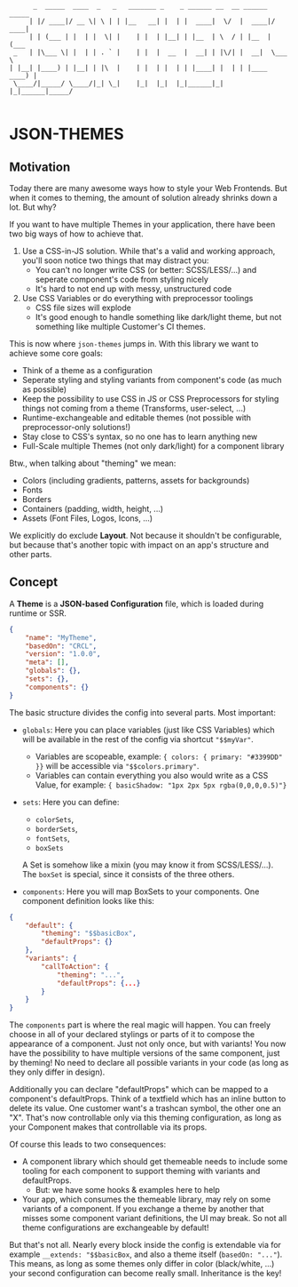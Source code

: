 ```
      _  _____  ____  _   _   _______ _    _ ______ __  __ ______  _____ 
     | |/ ____|/ __ \| \ | | |__   __| |  | |  ____|  \/  |  ____|/ ____|
     | | (___ | |  | |  \| |    | |  | |__| | |__  | \  / | |__  | (___  
 _   | |\___ \| |  | | . ` |    | |  |  __  |  __| | |\/| |  __|  \___ \ 
| |__| |____) | |__| | |\  |    | |  | |  | | |____| |  | | |____ ____) |
 \____/|_____/ \____/|_| \_|    |_|  |_|  |_|______|_|  |_|______|_____/ 
                                                                         
```

# JSON-THEMES
 
## Motivation

Today there are many awesome ways how to style your Web Frontends. But when it comes to theming, the amount of solution already shrinks down a lot. But why?

If you want to have multiple Themes in your application, there have been two big ways of how to achieve that.

1. Use a CSS-in-JS solution. While that's a valid and working approach, you'll soon notice two things that may distract you:
   - You can't no longer write CSS (or better: SCSS/LESS/...) and seperate component's code from styling nicely
   - It's hard to not end up with messy, unstructured code
1. Use CSS Variables or do everything with preprocessor toolings
   - CSS file sizes will explode
   - It's good enough to handle something like dark/light theme, but not something like multiple Customer's CI themes.

This is now where `json-themes` jumps in. With this library we want to achieve some core goals:

- Think of a theme as a configuration
- Seperate styling and styling variants from component's code (as much as possible)
- Keep the possibility to use CSS in JS or CSS Preprocessors for styling things not coming from a theme (Transforms, user-select, ...)
- Runtime-exchangeable and editable themes (not possible with preprocessor-only solutions!)
- Stay close to CSS's syntax, so no one has to learn anything new
- Full-Scale multiple Themes (not only dark/light) for a component library

Btw., when talking about "theming" we mean:

- Colors (including gradients, patterns, assets for backgrounds)
- Fonts
- Borders
- Containers (padding, width, height, ...)
- Assets (Font Files, Logos, Icons, ...)

We explicitly do exclude **Layout**. Not because it shouldn't be configurable, but because that's another topic with impact on an app's structure and other parts.

## Concept

A **Theme** is a **JSON-based Configuration** file, which is loaded during runtime or SSR. 

```JSON
{
    "name": "MyTheme",
    "basedOn": "CRCL",
    "version": "1.0.0",
    "meta": [],
    "globals": {},
    "sets": {},
    "components": {}
}
```

The basic structure divides the config into several parts. Most important:

- `globals`: Here you can place variables (just like CSS Variables) which will be available in the rest of the config via shortcut `"$$myVar"`. 
    - Variables are scopeable, example: `{ colors: { primary: "#3399DD" }}` will be accessible via `"$$colors.primary"`.
    - Variables can contain everything you also would write as a CSS Value, for example: `{ basicShadow: "1px 2px 5px rgba(0,0,0,0.5)"}`
- `sets`: Here you can define:
  - `colorSets`,
  - `borderSets`,
  - `fontSets`,
  - `boxSets`
  
  A Set is somehow like a mixin (you may know it from SCSS/LESS/...). The `boxSet` is special, since it consists of the three others.

- `components`: Here you will map BoxSets to your components. One component definition looks like this: 
```json
{
    "default": {
        "theming": "$$basicBox",
        "defaultProps": {}
    },
    "variants": {
        "callToAction": {
            "theming": "...",
            "defaultProps": {...}
        }
    }
}
```
  
The `components` part is where the real magic will happen. You can freely choose in all of your declared stylings or parts of it to compose the appearance of a component. Just not only once, but with variants! You now have the possibility to have multiple versions of the same component, just by theming! No need to declare all possible variants in your code (as long as they only differ in design). 

Additionally you can declare "defaultProps" which can be mapped to a component's defaultProps. Think of a textfield which has an inline button to delete its value. One customer want's a trashcan symbol, the other one an "X". That's now controllable only via this theming configuration, as long as your Component makes that controllable via its props.

Of course this leads to two consequences:

- A component library which should get themeable needs to include some tooling for each component to support theming with variants and defaultProps.
  - But: we have some hooks & examples here to help
- Your app, which consumes the themeable library, may rely on some variants of a component. If you exchange a theme by another that misses some component variant definitions, the UI may break. So not all theme configurations are exchangeable by default!

But that's not all. Nearly every block inside the config is extendable via for example `__extends: "$$basicBox`, and also a theme itself (`basedOn: "..."`). This means, as long as some themes only differ in color (black/white, ...) your second configuration can become really small. Inheritance is the key!

